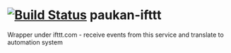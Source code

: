 # [![Build Status](https://travis-ci.org/paukan-org/paukan-ifttt.svg)](https://travis-ci.org/paukan-org/paukan-ifttt) paukan-ifttt
Wrapper under ifttt.com - receive events from this service and translate to automation system

